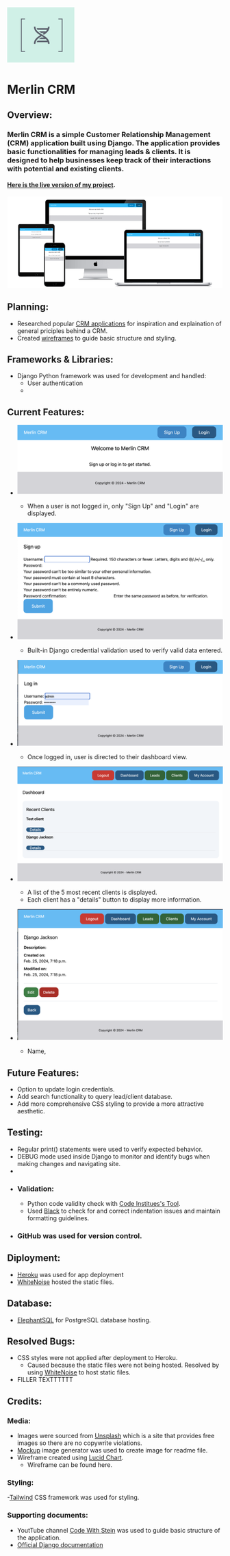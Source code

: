 # ![Battleship icon](./assets/images/readme-logo.png)

# Merlin CRM
## Overview:
### Merlin CRM is a simple Customer Relationship Management (CRM) application built using Django. The application provides basic functionalities for managing leads &  clients. It is designed to help businesses keep track of their interactions with potential and existing clients.

#### [Here is the live version of my project](https://battleship-cbstange-ca945b7bee2a.herokuapp.com/).

![Mockup](.//assets/images/readme-mockup.png)

## Planning:
- Researched popular [CRM applications](https://www.capterra.com/sem-compare/customer-relationship-management-software/?utm_source=ps-google&utm_medium=ppc&utm_campaign=:1:CAP:2:COM:3:All:4:INTL:5:BAU:6:SOF:7:Desktop:8:BR:9:CRM&network=g&gclid=Cj0KCQiA5-uuBhDzARIsAAa21T-gpUE1UGMnOwNaDPJqb2YoZORlvPsBz5HFY4qjbU2wVk9nCy1MzmoaApqBEALw_wcB) for inspiration and explaination of general priciples behind a CRM.
- Created [wireframes](.//assets/images/readme-wireframe.pdf) to guide basic structure and styling.


## Frameworks & Libraries:
- Django Python framework was used for development and handled:
    - User authentication
    - 

## Current Features:
- ![Home page](.//assets/images/readme-index.png)
    - When a user is not logged in, only "Sign Up" and "Login" are displayed.

- ![Sign Up](.//assets/images/readme-signup.png)
    - Built-in Django credential validation used to verify valid data entered.

- ![Login](.//assets/images/readme-login.png)
    - Once logged in, user is directed to their dashboard view.

- ![Dashboard](.//assets/images/readme-dashboard.png)
    - A list of the 5 most recent clients is displayed.
    - Each client has a "details" button to display more information.

- ![Client/lead details](.//assets/images/readme-client-detail.png)
    - Name, 

        

## Future Features:
- Option to update login credentials.
- Add search functionality to query lead/client database.
- Add more comprehensive CSS styling to provide a more attractive aesthetic.

## Testing:
- Regular print() statements were used to verify expected behavior.
- DEBUG mode used inside Django to monitor and identify bugs when making changes and navigating site.
- 
- ### Validation:
    - Python code validity check with [Code Institues's Tool](https://pep8ci.herokuapp.com/#).
    - Used [Black]([https://codebeautify.org/python-formatter-beautifier#](https://black.readthedocs.io/en/stable/)) to check for and correct indentation issues and maintain formatting guidelines.
- ### GitHub was used for version control.

## Diployment:
- [Heroku](https://www.heroku.com/) was used for app deployment
- [WhiteNoise](https://whitenoise.readthedocs.io/en/stable/django.html) hosted the static files.

## Database:
- [ElephantSQL](https://www.elephantsql.com/) for PostgreSQL database hosting.

## Resolved Bugs:
- CSS styles were not applied after deployment to Heroku.
    - Caused because the static files were not being hosted. Resolved by using [WhiteNoise](https://whitenoise.readthedocs.io/en/stable/index.html) to host static files.
- FILLER TEXTTTTTT

## Credits:
### Media:
- Images were sourced from [Unsplash](https://unsplash.com/) which is a site that provides free images so there are no copywrite violations.
- [Mockup](https://websitemockupgenerator.com/) image generator was used to create image for readme file.
- Wireframe created using [Lucid Chart](https://lucidchart.com/).
    - Wireframe can be found here.

### Styling:
-[Tailwind](https://tailwindcss.com/) CSS framework was used for styling.

### Supporting documents:
- YoutTube channel [Code With Stein](https://www.youtube.com/watch?v=LWro0nVdrBw&list=PLpyspNLjzwBka94O3ABYcRYk8IaBR8hXZ&index=1) was used to guide basic structure of the application.
-  [Official Django documentation](https://docs.djangoproject.com/en/5.0/) 

